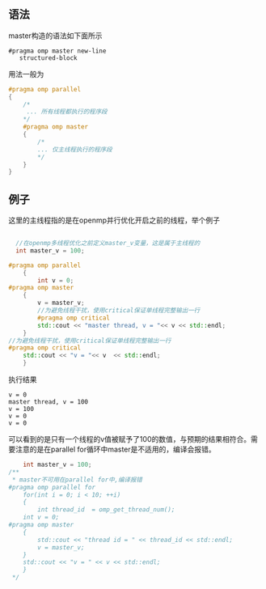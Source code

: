 ## 语法

master构造的语法如下面所示

```
#pragma omp master new-line 
   structured-block
```
用法一般为

```cpp
#pragma omp parallel
{
    /*
     ... 所有线程都执行的程序段
    */
    #pragma omp master
    {
        /*
        ... 仅主线程执行的程序段
        */
    }
}
```

## 例子

这里的主线程指的是在openmp并行优化开启之前的线程，举个例子

```cpp
  
  //在openmp多线程优化之前定义master_v变量，这是属于主线程的
  int master_v = 100;

#pragma omp parallel
    {
        int v = 0;
#pragma omp master
	{
	    v = master_v;
        //为避免线程干扰，使用critical保证单线程完整输出一行
		#pragma omp critical 
	    std::cout << "master thread, v = "<< v << std::endl;
	}
//为避免线程干扰，使用critical保证单线程完整输出一行
#pragma omp critical
	std::cout << "v = "<< v  << std::endl;
    } 
```

执行结果

```
v = 0
master thread, v = 100
v = 100
v = 0
v = 0
```

可以看到的是只有一个线程的v值被赋予了100的数值，与预期的结果相符合。需要注意的是在parallel for循环中master是不适用的，编译会报错。

```cpp
    int master_v = 100;
/**
 * master不可用在parallel for中,编译报错
#pragma omp parallel for 
    for(int i = 0; i < 10; ++i)
    {
        int thread_id  = omp_get_thread_num();
	int v = 0;
#pragma omp master
	{
	    std::cout << "thread id = " << thread_id << std::endl;
	    v = master_v;
	}
	std::cout << "v = " << v << std::endl;
    }
 */
 ```

